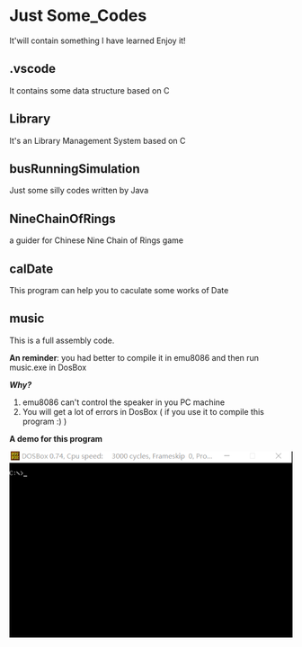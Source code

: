 # Just Some_Codes
It'will contain something I have learned 
Enjoy it!
## .vscode
It contains some data structure based on C
## Library
It's an Library Management System based on C
## busRunningSimulation
Just some silly codes written by Java
## NineChainOfRings
a guider for Chinese Nine Chain of Rings game
## calDate
This program can help you to caculate some works of Date
## music
This is a full assembly code. 

**An reminder**: you had better to compile it in emu8086 and then run music.exe in DosBox 

***Why?*** 

1. emu8086 can't control the speaker in you PC machine
2. You will get a lot of errors in DosBox ( if you use it to compile this program :) ) 

**A demo for this program** 

![img](https://github.com/MrGGLS/Some_Codes/blob/master/music_demo.gif)
